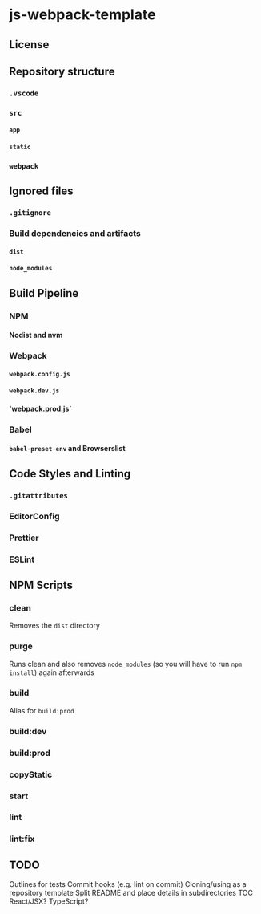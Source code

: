# js-webpack-template

## License

## Repository structure

### `.vscode`

### `src`

#### `app`

#### `static`

### `webpack`

## Ignored files

### `.gitignore`

### Build dependencies and artifacts

#### `dist`

#### `node_modules`

## Build Pipeline

### NPM

#### Nodist and nvm

### Webpack

#### `webpack.config.js`

#### `webpack.dev.js`

#### 'webpack.prod.js`

### Babel

#### `babel-preset-env` and Browserslist

## Code Styles and Linting

### `.gitattributes`

### EditorConfig

### Prettier

### ESLint

## NPM Scripts

### clean

Removes the `dist` directory

### purge

Runs clean and also removes `node_modules` (so you will have to run `npm install`) again afterwards

### build

Alias for `build:prod`

### build:dev

### build:prod

### copyStatic

### start

### lint

### lint:fix

## TODO

Outlines for tests
Commit hooks (e.g. lint on commit)
Cloning/using as a repository template
Split README and place details in subdirectories
TOC
React/JSX?
TypeScript?
